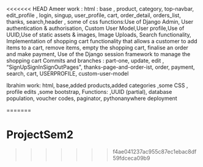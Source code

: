 <<<<<<< HEAD
Ameer work :
html : base , product, category, top-navbar, edit_profile , login, singup, user_profile, cart, order_detail, orders_list, thanks, search,header , some of css
functions:Use of Django Admin, User authentication & authorisation, Custom User Model,User profile,Use of UUID,Use of static assets & images, Image Uploads, Search functionality, Implementation of shopping cart functionality that allows a customer to add items to a cart, remove items, empty the shopping cart, finalise an order and make payment, Use of the Django session framework to manage the
shopping cart
Commits and branches : part-one, update, edit , “SignUpSignInSignOutPages", thanks-page-and-order-ist, order, payment, search, cart, USERPROFILE, custom-user-model

Ibrahim work:
html, base,added products,added categories ,some CSS , profile edits ,some bootstrap, 
Functions: ,UUID (partial), database population, voucher codes, paginator, pythonanywhere deployment


=======
# ProjectSem2
>>>>>>> f4ae041237ac955c87ec1ebac8df59fdceca09b9
